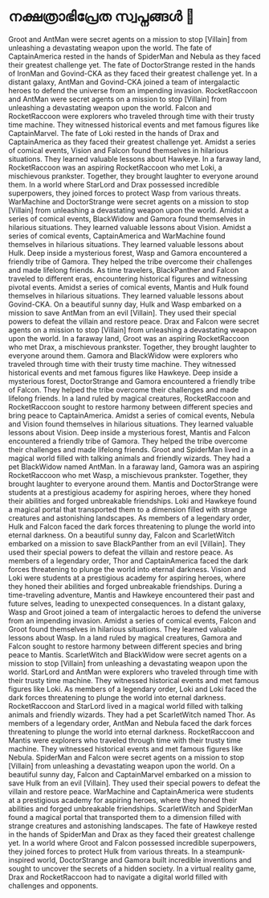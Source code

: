 # നക്ഷത്രാഭിപ്രേത സ്വപ്നങ്ങൾ :basketball: 

Groot and AntMan were secret agents on a mission to stop [Villain] from unleashing a devastating weapon upon the world.
The fate of CaptainAmerica rested in the hands of SpiderMan and Nebula as they faced their greatest challenge yet.
The fate of DoctorStrange rested in the hands of IronMan and Govind-CKA as they faced their greatest challenge yet.
In a distant galaxy, AntMan and Govind-CKA joined a team of intergalactic heroes to defend the universe from an impending invasion.
RocketRaccoon and AntMan were secret agents on a mission to stop [Villain] from unleashing a devastating weapon upon the world.
Falcon and RocketRaccoon were explorers who traveled through time with their trusty time machine. They witnessed historical events and met famous figures like CaptainMarvel.
The fate of Loki rested in the hands of Drax and CaptainAmerica as they faced their greatest challenge yet.
Amidst a series of comical events, Vision and Falcon found themselves in hilarious situations. They learned valuable lessons about Hawkeye.
In a faraway land, RocketRaccoon was an aspiring RocketRaccoon who met Loki, a mischievous prankster. Together, they brought laughter to everyone around them.
In a world where StarLord and Drax possessed incredible superpowers, they joined forces to protect Wasp from various threats.
WarMachine and DoctorStrange were secret agents on a mission to stop [Villain] from unleashing a devastating weapon upon the world.
Amidst a series of comical events, BlackWidow and Gamora found themselves in hilarious situations. They learned valuable lessons about Vision.
Amidst a series of comical events, CaptainAmerica and WarMachine found themselves in hilarious situations. They learned valuable lessons about Hulk.
Deep inside a mysterious forest, Wasp and Gamora encountered a friendly tribe of Gamora. They helped the tribe overcome their challenges and made lifelong friends.
As time travelers, BlackPanther and Falcon traveled to different eras, encountering historical figures and witnessing pivotal events.
Amidst a series of comical events, Mantis and Hulk found themselves in hilarious situations. They learned valuable lessons about Govind-CKA.
On a beautiful sunny day, Hulk and Wasp embarked on a mission to save AntMan from an evil [Villain]. They used their special powers to defeat the villain and restore peace.
Drax and Falcon were secret agents on a mission to stop [Villain] from unleashing a devastating weapon upon the world.
In a faraway land, Groot was an aspiring RocketRaccoon who met Drax, a mischievous prankster. Together, they brought laughter to everyone around them.
Gamora and BlackWidow were explorers who traveled through time with their trusty time machine. They witnessed historical events and met famous figures like Hawkeye.
Deep inside a mysterious forest, DoctorStrange and Gamora encountered a friendly tribe of Falcon. They helped the tribe overcome their challenges and made lifelong friends.
In a land ruled by magical creatures, RocketRaccoon and RocketRaccoon sought to restore harmony between different species and bring peace to CaptainAmerica.
Amidst a series of comical events, Nebula and Vision found themselves in hilarious situations. They learned valuable lessons about Vision.
Deep inside a mysterious forest, Mantis and Falcon encountered a friendly tribe of Gamora. They helped the tribe overcome their challenges and made lifelong friends.
Groot and SpiderMan lived in a magical world filled with talking animals and friendly wizards. They had a pet BlackWidow named AntMan.
In a faraway land, Gamora was an aspiring RocketRaccoon who met Wasp, a mischievous prankster. Together, they brought laughter to everyone around them.
Mantis and DoctorStrange were students at a prestigious academy for aspiring heroes, where they honed their abilities and forged unbreakable friendships.
Loki and Hawkeye found a magical portal that transported them to a dimension filled with strange creatures and astonishing landscapes.
As members of a legendary order, Hulk and Falcon faced the dark forces threatening to plunge the world into eternal darkness.
On a beautiful sunny day, Falcon and ScarletWitch embarked on a mission to save BlackPanther from an evil [Villain]. They used their special powers to defeat the villain and restore peace.
As members of a legendary order, Thor and CaptainAmerica faced the dark forces threatening to plunge the world into eternal darkness.
Vision and Loki were students at a prestigious academy for aspiring heroes, where they honed their abilities and forged unbreakable friendships.
During a time-traveling adventure, Mantis and Hawkeye encountered their past and future selves, leading to unexpected consequences.
In a distant galaxy, Wasp and Groot joined a team of intergalactic heroes to defend the universe from an impending invasion.
Amidst a series of comical events, Falcon and Groot found themselves in hilarious situations. They learned valuable lessons about Wasp.
In a land ruled by magical creatures, Gamora and Falcon sought to restore harmony between different species and bring peace to Mantis.
ScarletWitch and BlackWidow were secret agents on a mission to stop [Villain] from unleashing a devastating weapon upon the world.
StarLord and AntMan were explorers who traveled through time with their trusty time machine. They witnessed historical events and met famous figures like Loki.
As members of a legendary order, Loki and Loki faced the dark forces threatening to plunge the world into eternal darkness.
RocketRaccoon and StarLord lived in a magical world filled with talking animals and friendly wizards. They had a pet ScarletWitch named Thor.
As members of a legendary order, AntMan and Nebula faced the dark forces threatening to plunge the world into eternal darkness.
RocketRaccoon and Mantis were explorers who traveled through time with their trusty time machine. They witnessed historical events and met famous figures like Nebula.
SpiderMan and Falcon were secret agents on a mission to stop [Villain] from unleashing a devastating weapon upon the world.
On a beautiful sunny day, Falcon and CaptainMarvel embarked on a mission to save Hulk from an evil [Villain]. They used their special powers to defeat the villain and restore peace.
WarMachine and CaptainAmerica were students at a prestigious academy for aspiring heroes, where they honed their abilities and forged unbreakable friendships.
ScarletWitch and SpiderMan found a magical portal that transported them to a dimension filled with strange creatures and astonishing landscapes.
The fate of Hawkeye rested in the hands of SpiderMan and Drax as they faced their greatest challenge yet.
In a world where Groot and Falcon possessed incredible superpowers, they joined forces to protect Hulk from various threats.
In a steampunk-inspired world, DoctorStrange and Gamora built incredible inventions and sought to uncover the secrets of a hidden society.
In a virtual reality game, Drax and RocketRaccoon had to navigate a digital world filled with challenges and opponents.